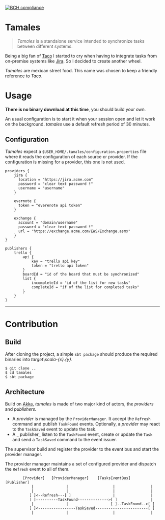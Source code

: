 [![BCH compliance](https://bettercodehub.com/edge/badge/gervaisb/tamales?branch=master)](https://bettercodehub.com/)

# Tamales
> _Tamales_ is a standalone service intended to synchronize tasks between 
different systems. 

Being a big fan of [Taco](https://www.tacoapp.com) I started to cry when having 
to integrate tasks from on-premise systems like [Jira](https://jira.atlassian.com).
So I decided to create another wheel.

_Tamales_ are mexican street food. This name was chosen to keep a friendly 
reference to _Taco_. 
 
# Usage
**There is no binary download at this time**, you should build your own. 

An usual configuration is to start it when your session open and let it work on 
the background. _tamales_ use a default refresh period of 30 minutes. 

## Configuration
_Tamales_ expect a `$USER_HOME/.tamales/configuration.properties` file where it reads 
the configuration of each source or provider. If the configuration is missing for a 
provider, this one is not used.

    providers {
        jira {
          location = "https://jira.acme.com"
          password = "clear text password !"
          username = "username"
        }
        
        evernote {
          token = "everenote api token"
        }
        
        exchange {
          account = "domain/username"
          password = "clear text password !"
          url = "https://exchange.acme.com/EWS/Exchange.asmx"
        }
    }
    
    publishers {
        trello {
            api {
                key = "trello api key"
                token = "trello api token"
            }
            boardId = "id of the board that must be synchronized"
            list {
                incompleteId = "id of the list for new tasks"
                completeId = "if of the list for completed tasks"
            }
        }
    }

_______________________________________________________________________________

# Contribution

## Build
After cloning the project, a simple `sbt package` should produce the required 
binaries into _target\scala-{x}.{y}_.

    $ git clone ..
    $ cd tamales
    $ sbt package

## Architecture
Build on [Akka](https://akka.lightbend.io), _tamales_ is made of two major kind 
of actors, the _providers_ and _publishers_. 
+ A _provider_ is managed by the `ProviderManager`. It accept the `Refresh` 
command and publish `TaskFound` events. Optionally, a _provider_ may react to 
the `TaskSaved` event to update the task.
+ A _ publisher_ listen to the `TaskFound` event, create or update the `Task` 
and send a `TaskSaved` command to the event issuer. 

The supervisor build and register the provider to the event bus and start the 
provider manager.

The provider manager maintains a set of configured provider and dispatch the 
`Refresh` event to all of them.   


            [Provider]   [ProviderManager]    [TasksEventBus]    [Publisher]
                |               |                    |                |
                |               |                    |                |
               [ ]<--Refresh---[ ]                   |                |
               [ ]----------TaskFound-------------->[ ]               |
                |               |                   [ ]--TaskFound-->[ ]
               [ ]<-----------------TaskSaved------------------------[ ]                          
                |               |                    |                |
                
